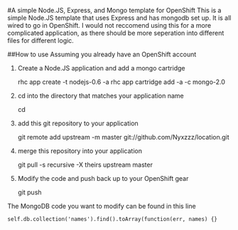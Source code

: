 #A simple Node.JS, Express, and Mongo template for OpenShift
This is a simple Node.JS template that uses Express and has mongodb set up. It is all wired to go in OpenShift. I would not reccomend using this for a more complicated application, as there should be more seperation into different files for different logic.

##How to use
Assuming you already have an OpenShift account
1) Create a Node.JS application and add a mongo cartridge

	rhc app create -t nodejs-0.6 -a <your app name>
	rhc app cartridge add -a <your app name> -c mongo-2.0

2) cd into the directory that matches your application name
	
	cd <your app name>
	
3) add this git repository to your application
	
	git remote add upstream -m master git://github.com/Nyxzzz/location.git

4) merge this repository into your application

	git pull -s recursive -X theirs upstream master
	
5) Modify the code and push back up to your OpenShift gear

	git push
	

The MongoDB code you want to modify can be found in this line

	self.db.collection('names').find().toArray(function(err, names) {}
	



